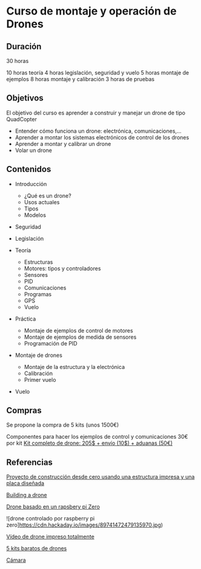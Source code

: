 # Curso de montaje y operación de Drones


## Duración

30 horas

10 horas teoría
4 horas legislación, seguridad y vuelo
5 horas montaje de ejemplos
8 horas montaje y calibración
3 horas de pruebas

## Objetivos

El objetivo del curso es aprender a construir y manejar un drone de tipo QuadCopter

* Entender cómo funciona un drone: electrónica, comunicaciones,...
* Aprender a montar los sistemas electrónicos de control de los drones
* Aprender a montar y calibrar un drone
* Volar un drone

## Contenidos

* Introducción
  * ¿Qué es un drone?
  * Usos actuales
  * Tipos
  * Modelos
* Seguridad
* Legislación
* Teoría
  * Estructuras
  * Motores: tipos y controladores
  * Sensores
  * PID
  * Comunicaciones
  * Programas
  * GPS
  * Vuelo
* Práctica
  * Montaje de ejemplos de control de motores
  * Montaje de ejemplos de medida de sensores
  * Programación de PID

* Montaje de drones
  * Montaje de la estructura y la electrónica
  * Calibración
  * Primer vuelo

* Vuelo

## Compras

Se propone la compra de 5 kits (unos 1500€)

Componentes para hacer los ejemplos de control y comunicaciones 30€ por kit
[Kit completo de drone: 205$ + envío (10$) + aduanas (50€)](https://www.ebay.com/p/?iid=272219070545&lpid=82&&&ul_noapp=true&chn=ps)



## Referencias

[Proyecto de construcción desde cero usando una estructura impresa y una placa diseñada](https://www.instructables.com/id/Arduino-Drone-Quadcopter-3D-Printed/)

[Building a drone](http://www.brokking.net/ymfc-3d_v2_main.html)

[Drone basado en un rapsbery pi Zero](https://hackaday.io/project/13371-pi0plane)

![drone controlado por raspberry pi zero]https://cdn.hackaday.io/images/89741472479135970.jpg)

[Vídeo de drone impreso totalmente](https://www.youtube.com/watch?v=zlCR2uV0GjE&t=306s)

[5 kits baratos de drones](https://makezine.com/2017/05/10/5-quadcopter-kits/)

[Cámara](https://www.banggood.com/es/600TVL-8_0MP-14-2_8mm-CMOS-FPV-170-Degree-Wide-Anlge-Lens-Camera-PALNTSC-p-984345.html?currency=EUR&createTmp=1&value_ids[]=4070&utm_source=google&utm_medium=cpc&utm_content=cathy&utm_campaign=csh-smarthome-rm-d&gclid=CIja-KfX7tMCFRAW0wodB40F_Q)
